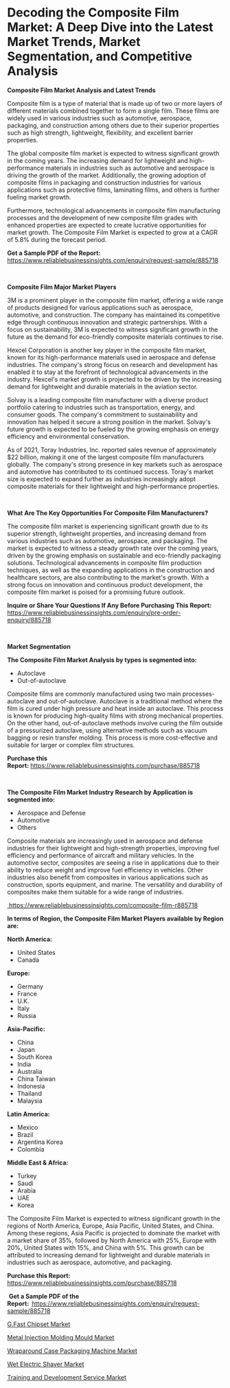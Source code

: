 <p><h1>Decoding the Composite Film Market: A Deep Dive into the Latest Market Trends, Market Segmentation, and Competitive Analysis</h1></p><p><strong>Composite Film Market Analysis and Latest Trends</strong></p>
<p><p>Composite film is a type of material that is made up of two or more layers of different materials combined together to form a single film. These films are widely used in various industries such as automotive, aerospace, packaging, and construction among others due to their superior properties such as high strength, lightweight, flexibility, and excellent barrier properties.</p><p>The global composite film market is expected to witness significant growth in the coming years. The increasing demand for lightweight and high-performance materials in industries such as automotive and aerospace is driving the growth of the market. Additionally, the growing adoption of composite films in packaging and construction industries for various applications such as protective films, laminating films, and others is further fueling market growth.</p><p>Furthermore, technological advancements in composite film manufacturing processes and the development of new composite film grades with enhanced properties are expected to create lucrative opportunities for market growth. The Composite Film Market is expected to grow at a CAGR of 5.8% during the forecast period.</p></p>
<p><strong>Get a Sample PDF of the Report:&nbsp;</strong> <a href="https://www.reliablebusinessinsights.com/enquiry/request-sample/885718">https://www.reliablebusinessinsights.com/enquiry/request-sample/885718</a></p>
<p>&nbsp;</p>
<p><strong>Composite Film Major Market Players</strong></p>
<p><p>3M is a prominent player in the composite film market, offering a wide range of products designed for various applications such as aerospace, automotive, and construction. The company has maintained its competitive edge through continuous innovation and strategic partnerships. With a focus on sustainability, 3M is expected to witness significant growth in the future as the demand for eco-friendly composite materials continues to rise.</p><p>Hexcel Corporation is another key player in the composite film market, known for its high-performance materials used in aerospace and defense industries. The company's strong focus on research and development has enabled it to stay at the forefront of technological advancements in the industry. Hexcel's market growth is projected to be driven by the increasing demand for lightweight and durable materials in the aviation sector.</p><p>Solvay is a leading composite film manufacturer with a diverse product portfolio catering to industries such as transportation, energy, and consumer goods. The company's commitment to sustainability and innovation has helped it secure a strong position in the market. Solvay's future growth is expected to be fueled by the growing emphasis on energy efficiency and environmental conservation.</p><p>As of 2021, Toray Industries, Inc. reported sales revenue of approximately $22 billion, making it one of the largest composite film manufacturers globally. The company's strong presence in key markets such as aerospace and automotive has contributed to its continued success. Toray's market size is expected to expand further as industries increasingly adopt composite materials for their lightweight and high-performance properties.</p></p>
<p>&nbsp;</p>
<p><strong>What Are The Key Opportunities For Composite Film Manufacturers?</strong></p>
<p><p>The composite film market is experiencing significant growth due to its superior strength, lightweight properties, and increasing demand from various industries such as automotive, aerospace, and packaging. The market is expected to witness a steady growth rate over the coming years, driven by the growing emphasis on sustainable and eco-friendly packaging solutions. Technological advancements in composite film production techniques, as well as the expanding applications in the construction and healthcare sectors, are also contributing to the market's growth. With a strong focus on innovation and continuous product development, the composite film market is poised for a promising future outlook.</p></p>
<p><strong>Inquire or Share Your Questions If Any Before Purchasing This Report:</strong> <a href="https://www.reliablebusinessinsights.com/enquiry/pre-order-enquiry/885718">https://www.reliablebusinessinsights.com/enquiry/pre-order-enquiry/885718</a></p>
<p>&nbsp;</p>
<p><strong>Market Segmentation</strong></p>
<p><strong>The Composite Film Market Analysis by types is segmented into:</strong></p>
<p><ul><li>Autoclave</li><li>Out-of-autoclave</li></ul></p>
<p><p>Composite films are commonly manufactured using two main processes- autoclave and out-of-autoclave. Autoclave is a traditional method where the film is cured under high pressure and heat inside an autoclave. This process is known for producing high-quality films with strong mechanical properties. On the other hand, out-of-autoclave methods involve curing the film outside of a pressurized autoclave, using alternative methods such as vacuum bagging or resin transfer molding. This process is more cost-effective and suitable for larger or complex film structures.</p></p>
<p><strong>Purchase this Report:&nbsp;</strong><a href="https://www.reliablebusinessinsights.com/purchase/885718">https://www.reliablebusinessinsights.com/purchase/885718</a></p>
<p>&nbsp;</p>
<p><strong>The Composite Film Market Industry Research by Application is segmented into:</strong></p>
<p><ul><li>Aerospace and Defense</li><li>Automotive</li><li>Others</li></ul></p>
<p><p>Composite materials are increasingly used in aerospace and defense industries for their lightweight and high-strength properties, improving fuel efficiency and performance of aircraft and military vehicles. In the automotive sector, composites are seeing a rise in applications due to their ability to reduce weight and improve fuel efficiency in vehicles. Other industries also benefit from composites in various applications such as construction, sports equipment, and marine. The versatility and durability of composites make them suitable for a wide range of industries.</p></p>
<p><a href="https://www.reliablebusinessinsights.com/composite-film-r885718">&nbsp;https://www.reliablebusinessinsights.com/composite-film-r885718</a></p>
<p><strong>In terms of Region, the Composite Film Market Players available by Region are:</strong></p>
<p>
    <p> <strong> North America: </strong>
        <ul>
            <li>United States</li>
            <li>Canada</li>
        </ul>
        </p> 
    <p> <strong> Europe: </strong>
        <ul>
            <li>Germany</li>
            <li>France</li>
            <li>U.K.</li>
            <li>Italy</li>
            <li>Russia</li>
        </ul>
        </p> 
    <p> <strong> Asia-Pacific: </strong>
        <ul>
            <li>China</li>
            <li>Japan</li>
            <li>South Korea</li>
            <li>India</li>
            <li>Australia</li>
            <li>China Taiwan</li>
            <li>Indonesia</li>
            <li>Thailand</li>
            <li>Malaysia</li>
        </ul>
        </p> 
    <p> <strong> Latin America: </strong>
        <ul>
            <li>Mexico</li>
            <li>Brazil</li>
            <li>Argentina Korea</li>
            <li>Colombia</li>
        </ul>
        </p> 
    <p> <strong> Middle East & Africa: </strong>
        <ul>
            <li>Turkey</li>
            <li>Saudi</li>
            <li>Arabia</li>
            <li>UAE</li>
            <li>Korea</li>
        </ul>
    </p>
    </p>
<p><p>The Composite Film Market is expected to witness significant growth in the regions of North America, Europe, Asia Pacific, United States, and China. Among these regions, Asia Pacific is projected to dominate the market with a market share of 35%, followed by North America with 25%, Europe with 20%, United States with 15%, and China with 5%. This growth can be attributed to increasing demand for lightweight and durable materials in industries such as aerospace, automotive, and packaging.</p></p>
<p><strong>Purchase this Report: </strong><a href="https://www.reliablebusinessinsights.com/purchase/885718">https://www.reliablebusinessinsights.com/purchase/885718</a></p>
<p>&nbsp;<strong>Get a Sample PDF of the Report:&nbsp;&nbsp;</strong><a href="https://www.reliablebusinessinsights.com/enquiry/request-sample/885718">https://www.reliablebusinessinsights.com/enquiry/request-sample/885718</a></p>
<p><strong></strong></p>
<p><p><a href="https://www.linkedin.com/pulse/gfast-chipset-market-global-regional-analysis-focus-end-user-71rac">G.Fast Chipset Market</a></p><p><a href="https://issuu.com/reportprime-2/docs/metal-injection-molding-mould-market-size-2030.ppt">Metal Injection Molding Mould Market</a></p><p><a href="https://github.com/shotows/Market-Research-Report-List-3/blob/main/wraparound-case-packaging-machine-market.md">Wraparound Case Packaging Machine Market</a></p><p><a href="https://www.linkedin.com/pulse/insights-wet-electric-shaver-market-players-size-geographical-jztnc">Wet Electric Shaver Market</a></p><p><a href="https://github.com/beatblasta/Market-Research-Report-List-4/blob/main/training-and-development-service-market.md">Training and Development Service Market</a></p></p>